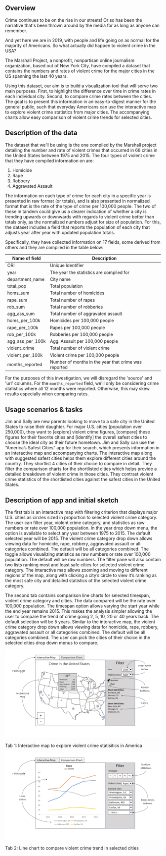 ## Overview

Crime continues to be on the rise in our streets! Or so has been the narrative that's been thrown around by the media for as long as anyone can remember.

And yet here we are in 2019, with people and life going on as normal for the majority of Americans. So what actually did happen to violent crime in the USA?

The Marshall Project, a nonprofit, nonpartisan online journalism organization, based out of New York City, have compiled a dataset that contains the numbers and rates of violent crime for the major cities in the US spanning the last 40 years.

Using this dataset, our aim is to build a visualization tool that will serve two main purposes. First, to highlight the difference over time in crime rates in each individual city. Second, to compare crime rates between the cities. The goal is to present this information in an easy-to-digest manner for the general public, such that everyday Americans can use the interactive map to explore violent crime statistics from major cities. The accompanying charts allow easy comparison of violent crime trends for selected cities.

## Description of the data

The dataset that we’ll be using is the one compiled by the Marshall project detailing the number and rate of violent crimes that occurred in 68 cities in the United States between 1975 and 2015. The four types of violent crime that they have compiled information on are:

1) Homicide
2) Rape
3) Robbery
4) Aggravated Assault

The information on each type of crime for each city in a specific year is presented in raw format (or totals), and is also presented in normalized format that is the rate of the type of crime per 100,000 people. The two of these in tandem could give us a clearer indication of whether a city is trending upwards or downwards with regards to violent crime better than totals only, as the normalized numbers adjust for size of population. For this, the dataset includes a field that reports the population of each city that adjusts year after year with updated population totals.

Specifically, they have collected information on 17 fields, some derived from others and they are compiled in the table below:

 | Name of field    | Description |
 | -----------------|-------------------------|
 | ORI              | Unique Identifier |
 | year             | The year the statistics are compiled for |
 | department_name  | City name |
 | total_pop        | Total population |
 | homs_sum         | Total number of homicides |
 | rape_sum         | Total number of rapes |
 | rob_sum          | Total number of robberies |
 | agg_ass_sum      | Total number of aggravated assault |
 | homs_per_100k    | Homicides per 100,000 people |
 | rape_per_100k    | Rapes per 100,000 people |
 | rob_per_100k     | Robberies per 100,000 people |
 | agg_ass_per_100k | Agg. Assault per 100,000 people |
 | violent_crime    | Total number of violent crime |
 | violent_per_100k | Violent crime per 100,000 people |
 | months_reported  | Number of months in the year that crime was reported |

 For the purposes of this investigation, we will disregard the 'source' and 'url' columns. For the `months_reported` field, we'll only be considering crime statistics where all 12 months were reported. Otherwise, this may skew results especially when comparing rates.

## Usage scenarios & tasks

Jim and Sally are new parents looking to move to a safe city in the United States to raise their daughter. For major U.S. cities (population over 250,000), they want to [explore] violent crime figures, [compare] these figures for their favorite cities and [identify] the overall safest cities to choose the ideal city as their future hometown. Jim and Sally can use the “America’s Safest Cities” app for their search, which presents information in an interactive map and accompanying charts. The interactive map along with suggested safest cities helps them explore different cities around the country. They shortlist 4 cities of their choice to compare in detail. They filter the comparison charts for the shortlisted cities which helps provide a detailed breakdown of violent crime in those cities. They contrast violent crime statistics of the shortlisted cities against the safest cities in the United States.

## Description of app and initial sketch

The first tab is an interactive map with filtering criterion that displays major U.S. cities as circles sized in proportion to selected violent crime category. The user can filter year, violent crime category, and statistics as raw numbers or rate over 100,000 population. In the year drop down menu, the option is available to select any year between 1975 to 2015. The default selected year will be 2015. The violent crime category drop down allows viewing data for homicide, rape, robbery, aggravated assault or all categories combined. The default will be all categories combined. The toggle allows visualizing statistics as raw numbers or rate over 100,000 population. The default will be raw numbers. The filter pane will also contain two lists ranking most and least safe cities for selected violent crime category. The interactive map allows zooming and moving to different regions of the map, along with clicking a city’s circle to view it’s ranking as the most safe city and detailed statistics of the selected violent crime category.

The second tab contains comparison line charts for selected timespan, violent crime category and cities. The data compared will be the rate over 100,000 population. The timespan option allows varying the start year while the end year remains 2015. This makes the analysis simpler allowing the user to compare the trend of crime going 2, 5, 10, 20 or 40 years back. The default selection will be 5 years. Similar to the interactive map, the violent crime category drop down allows viewing data for homicide, rape, robbery, aggravated assault or all categories combined. The default will be all categories combined. The user can pick the cities of their choice in the selected cities drop down menus to compare.

![](img/01-map.PNG "Interactive map")

Tab 1: Interactive map to explore violent crime statisitics in America

![](img/02-chart.PNG "Line chart")

Tab 2: Line chart to compare violent crime trend in selected cities
